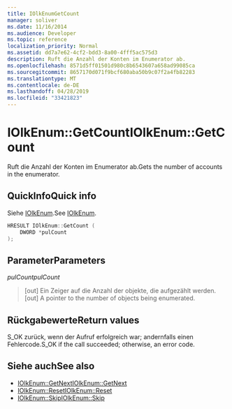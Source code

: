 ```yaml
---
title: IOlkEnumGetCount
manager: soliver
ms.date: 11/16/2014
ms.audience: Developer
ms.topic: reference
localization_priority: Normal
ms.assetid: dd7a7e62-4cf2-bdd3-8a00-4fff5ac575d3
description: Ruft die Anzahl der Konten im Enumerator ab.
ms.openlocfilehash: 8571d5ff01501d980c8b6543607a658ad99085ca
ms.sourcegitcommit: 8657170d071f9bcf680aba50b9c07f2a4fb82283
ms.translationtype: MT
ms.contentlocale: de-DE
ms.lasthandoff: 04/28/2019
ms.locfileid: "33421823"
---
```

# <a name="iolkenumgetcount"></a><span data-ttu-id="4ea10-103">IOlkEnum::GetCount</span><span class="sxs-lookup"><span data-stu-id="4ea10-103">IOlkEnum::GetCount</span></span>

<span data-ttu-id="4ea10-104">Ruft die Anzahl der Konten im Enumerator ab.</span><span class="sxs-lookup"><span data-stu-id="4ea10-104">Gets the number of accounts in the enumerator.</span></span>
  
## <a name="quick-info"></a><span data-ttu-id="4ea10-105">QuickInfo</span><span class="sxs-lookup"><span data-stu-id="4ea10-105">Quick info</span></span>

<span data-ttu-id="4ea10-106">Siehe [IOlkEnum](iolkenum.md).</span><span class="sxs-lookup"><span data-stu-id="4ea10-106">See [IOlkEnum](iolkenum.md).</span></span>
  
```cpp
HRESULT IOlkEnum::GetCount ( 
    DWORD *pulCount 
);

```

## <a name="parameters"></a><span data-ttu-id="4ea10-107">Parameter</span><span class="sxs-lookup"><span data-stu-id="4ea10-107">Parameters</span></span>

<span data-ttu-id="4ea10-108">_pulCount_</span><span class="sxs-lookup"><span data-stu-id="4ea10-108">_pulCount_</span></span>
  
> <span data-ttu-id="4ea10-109">[out] Ein Zeiger auf die Anzahl der objekte, die aufgezählt werden.</span><span class="sxs-lookup"><span data-stu-id="4ea10-109">[out] A pointer to the number of objects being enumerated.</span></span>
    
## <a name="return-values"></a><span data-ttu-id="4ea10-110">Rückgabewerte</span><span class="sxs-lookup"><span data-stu-id="4ea10-110">Return values</span></span>

<span data-ttu-id="4ea10-111">S_OK zurück, wenn der Aufruf erfolgreich war; andernfalls einen Fehlercode.</span><span class="sxs-lookup"><span data-stu-id="4ea10-111">S_OK if the call succeeded; otherwise, an error code.</span></span>
  
## <a name="see-also"></a><span data-ttu-id="4ea10-112">Siehe auch</span><span class="sxs-lookup"><span data-stu-id="4ea10-112">See also</span></span>

- [<span data-ttu-id="4ea10-113">IOlkEnum::GetNext</span><span class="sxs-lookup"><span data-stu-id="4ea10-113">IOlkEnum::GetNext</span></span>](iolkenum-getnext.md)  
- [<span data-ttu-id="4ea10-114">IOlkEnum::Reset</span><span class="sxs-lookup"><span data-stu-id="4ea10-114">IOlkEnum::Reset</span></span>](iolkenum-reset.md) 
- [<span data-ttu-id="4ea10-115">IOlkEnum::Skip</span><span class="sxs-lookup"><span data-stu-id="4ea10-115">IOlkEnum::Skip</span></span>](iolkenum-skip.md)


